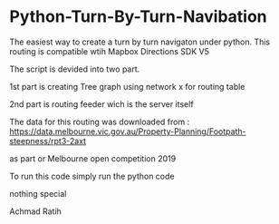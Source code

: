 # Python-Turn-By-Turn-Navibation

The easiest way to create a turn by turn navigaton under python. 
This routing is compatible wtih Mapbox Directions SDK V5

The script is devided into two part.

1st part is creating Tree graph using network x for routing table

2nd part is routing feeder wich is the server itself

The data for this routing was downloaded from :
https://data.melbourne.vic.gov.au/Property-Planning/Footpath-steepness/rpt3-2axt

as part or Melbourne open competition 2019

To run this code simply run the python code

nothing special

Achmad
Ratih
